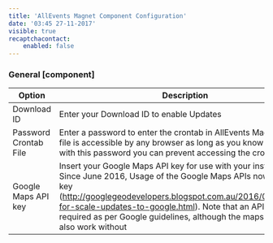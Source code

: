 ```yaml
---
title: 'AllEvents Magnet Component Configuration'
date: '03:45 27-11-2017'
visible: true
recaptchacontact:
    enabled: false
---
```


### General [component]
| Option | Description | Type | Value |
| ------ | ----------- | -----|-------|
| Download ID | Enter your Download ID to enable Updates |text |	(default:``) |
| Password Crontab File | Enter a password to enter the crontab in AllEvents Magnet. This file is accessible by any browser as long as you know the URL, with this password you can prevent accessing the cron file | text|	(default:``) |
| Google Maps API key | Insert your Google Maps API key for use with your installation. Since June 2016, Usage of the Google Maps APIs now requires a key (http://googlegeodevelopers.blogspot.com.au/2016/06/building-for-scale-updates-to-google.html). Note that an API key is required as per Google guidelines, although the maps sometimes also work without | | |